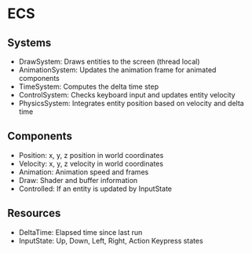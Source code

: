 # ECS
## Systems
- DrawSystem: Draws entities to the screen (thread local)
- AnimationSystem: Updates the animation frame for animated components
- TimeSystem: Computes the delta time step
- ControlSystem: Checks keyboard input and updates entity velocity
- PhysicsSystem: Integrates entity position based on velocity and delta time

## Components
- Position: x, y, z position in world coordinates
- Velocity: x, y, z velocity in world coordinates
- Animation: Animation speed and frames
- Draw: Shader and buffer information
- Controlled: If an entity is updated by InputState

## Resources
- DeltaTime: Elapsed time since last run
- InputState: Up, Down, Left, Right, Action Keypress states